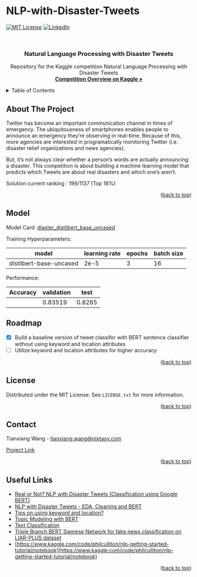 # NLP-with-Disaster-Tweets
<a name="readme-top"></a>


<!-- PROJECT SHIELDS -->
[![MIT License][license-shield]][license-url]
[![LinkedIn][linkedin-shield]][linkedin-url]



<!-- PROJECT LOGO -->
<br />
<div align="center">
  <h3 align="center">Natural Language Processing with Disaster Tweets</h3>
  <p align="center">
    Repository for the Kaggle competition Natural Language Processing with Disaster Tweets
    <br />
    <a href="https://www.kaggle.com/competitions/nlp-getting-started/overview"><strong>Competition Overview on Kaggle »</strong></a>
  </p>
</div>



<!-- TABLE OF CONTENTS -->
<details>
  <summary>Table of Contents</summary>
  <ol>
    <li>
      <a href="#about-the-project">About The Project</a>
    </li>
    <li><a href="#model">Model</a></li>
    <li><a href="#roadmap">Roadmap</a></li>
    <li><a href="#license">License</a></li>
    <li><a href="#contact">Contact</a></li>
    <li><a href="#useful-links">Useful Links</a></li>
  </ol>
</details>



<!-- ABOUT THE PROJECT -->
## About The Project

Twitter has become an important communication channel in times of emergency.
The ubiquitousness of smartphones enables people to announce an emergency they’re observing in real-time. Because of this, more agencies are interested in programatically monitoring Twitter (i.e. disaster relief organizations and news agencies).

But, it’s not always clear whether a person’s words are actually announcing a disaster. This competition is about building a machine learning model that predicts which Tweets are about real disasters and which one’s aren’t. 

Solution current ranking : 199/1137 (Top 18%)

<p align="right">(<a href="#readme-top">back to top</a>)</p>

<!-- Model -->
## Model

Model Card: [diaster_distilbert_base_uncased](https://huggingface.co/nixtasy/diaster_distilbert_base_uncased)


Training Hyperparameters:

|           model          | learning rate | epochs | batch size |
|--------------------------|---------------|--------|------------|
| distilbert-base-uncased  |      2e-5     |    3   |     16     |

Performance:

| Accuracy | validation |  test  |
|----------|------------|--------|
|          |   0.83519  | 0.8265 |



<!-- ROADMAP -->
## Roadmap

- [x] Build a baseline version of tweet classifer with BERT sentence classifier without using keyword and location attributes
- [ ] Utilize keyword and location attributes for higher accuracy

<p align="right">(<a href="#readme-top">back to top</a>)</p>


<!-- LICENSE -->
## License

Distributed under the MIT License. See `LICENSE.txt` for more information.

<p align="right">(<a href="#readme-top">back to top</a>)</p>



<!-- CONTACT -->
## Contact

Tianxiang Wang  - tianxiang.wang@nixtasy.com

[Project Link](https://github.com/nixtasy/NLP-with-Disaster-Tweets)

<p align="right">(<a href="#readme-top">back to top</a>)</p>



<!-- ACKNOWLEDGMENTS -->
## Useful Links

* [Real or Not? NLP with Disaster Tweets (Classification using Google BERT)](https://levelup.gitconnected.com/real-or-not-nlp-with-disaster-tweets-classification-using-google-bert-76d2702807b4)
* [NLP with Disaster Tweets - EDA, Cleaning and BERT](https://www.kaggle.com/code/gunesevitan/nlp-with-disaster-tweets-eda-cleaning-and-bert/notebook)
* [Tips on using keyword and location?](https://www.kaggle.com/c/nlp-getting-started/discussion/123343)
* [Topic Modeling with BERT](https://medium.com/@angelamarieteng/topic-modeling-with-bert-2e3218723373)
* [Text Classification](https://huggingface.co/docs/transformers/tasks/sequence_classification)
* [Triple Branch BERT Siamese Network for fake news classification on LIAR-PLUS dataset](https://github.com/manideep2510/siamese-BERT-fake-news-detection-LIAR)
* [https://www.kaggle.com/code/philculliton/nlp-getting-started-tutorial/notebook](https://www.kaggle.com/code/philculliton/nlp-getting-started-tutorial/notebook)


<p align="right">(<a href="#readme-top">back to top</a>)</p>



<!-- MARKDOWN LINKS & IMAGES -->
<!-- https://www.markdownguide.org/basic-syntax/#reference-style-links -->
[license-shield]: https://img.shields.io/github/license/othneildrew/Best-README-Template.svg?style=for-the-badge
[license-url]: https://github.com/nixtasy/music-search/blob/main/LICENSE
[linkedin-shield]: https://img.shields.io/badge/-LinkedIn-black.svg?style=for-the-badge&logo=linkedin&colorB=555
[linkedin-url]: https://www.linkedin.com/in/tianxiangwang/

